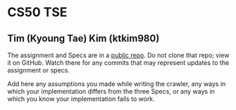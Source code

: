 # CS50 TSE
## Tim (Kyoung Tae) Kim (ktkim980)

The assignment and Specs are in a [public repo](https://github.com/cs50spring2021/tse-labs).
Do not clone that repo; view it on GitHub.
Watch there for any commits that may represent updates to the assignment or specs.

Add here any assumptions you made while writing the crawler, any ways in which your implementation differs from the three Specs, or any ways in which you know your implementation fails to work.

